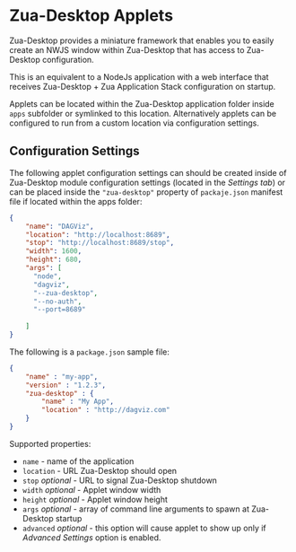 # Zua-Desktop Applets

Zua-Desktop provides a miniature framework that enables you to easily create an NWJS window within Zua-Desktop that has access to Zua-Desktop configuration.

This is an equivalent to a NodeJs application with a web interface that receives Zua-Desktop + Zua Application Stack configuration on startup.

Applets can be located within the Zua-Desktop application folder inside `apps` subfolder or symlinked to this location.
Alternatively applets can be configured to run from a custom location via configuration settings.


## Configuration Settings

The following applet configuration settings can should be created inside of Zua-Desktop module
configuration settings (located in the *Settings tab*) or can be placed inside the `"zua-desktop"`
property of `packaje.json` manifest file if located within the apps folder:

```json
{
    "name": "DAGViz",
    "location": "http://localhost:8689",
    "stop": "http://localhost:8689/stop",
    "width": 1600,
    "height": 680,
    "args": [
      "node",
      "dagviz",
      "--zua-desktop",
      "--no-auth",
      "--port=8689"
     
    ]
}
```

The following is a `package.json` sample file:

```json
{
    "name" : "my-app",
    "version" : "1.2.3",
    "zua-desktop" : { 
        "name" : "My App",
        "location" : "http://dagviz.com"
    }
}
```

Supported properties:
- `name` - name of the application
- `location` - URL Zua-Desktop should open
- `stop` *optional* - URL to signal Zua-Desktop shutdown
- `width` *optional* - Applet window width
- `height` *optional* - Applet window height
- `args` *optional* - array of command line arguments to spawn at Zua-Desktop startup
- `advanced` *optional* - this option will cause applet to show up only if *Advanced Settings* option is enabled.
